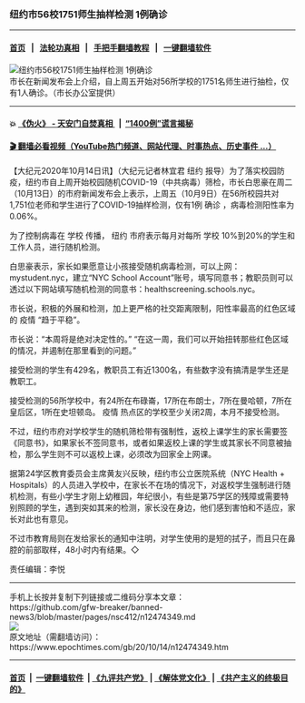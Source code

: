 ### 纽约市56校1751师生抽样检测  1例确诊
------------------------

#### [首页](https://github.com/gfw-breaker/banned-news3/blob/master/README.md) &nbsp;&nbsp;|&nbsp;&nbsp; [法轮功真相](https://github.com/begood0513/basic/blob/master/README.md)  &nbsp;&nbsp;|&nbsp;&nbsp; [手把手翻墙教程](https://github.com/gfw-breaker/guides/wiki)  &nbsp;&nbsp;|&nbsp;&nbsp; [一键翻墙软件](https://github.com/gfw-breaker/nogfw/blob/master/README.md)  



<div><img alt="纽约市56校1751师生抽样检测  1例确诊" class="attachment-djy_600_400 size-djy_600_400 wp-post-image" src="https://i.epochtimes.com/assets/uploads/2020/10/3782ed2bfd857aa1d29bb59cbb828f6e-600x400.jpg"/>
<div class="caption">
 市长在新闻发布会上介绍，自上周五开始对56所学校的1751名师生进行抽检，仅有1人确诊。（市长办公室提供）
</div></div><hr/>

#### 💥 [《伪火》 - 天安门自焚真相 ](http://158.247.195.190:10000/videos/blog/weihuo.html)&nbsp; |&nbsp; [“1400例”谎言揭秘  ](http://158.247.195.190:10000/videos/blog/jiexi1400.html)

#### [ 🎬  翻墙必看视频（YouTube热门频道、网站代理、时事热点、历史事件 ...）](https://github.com/gfw-breaker/links/blob/master/banned.md)

<div><p>
 【大纪元2020年10月14日讯】（大纪元记者林宜君
 <ok href="https://www.epochtimes.com/gb/tag/%E7%BA%BD%E7%BA%A6.html">
  纽约
 </ok>
 报导）为了落实校园防疫，纽约市自上周开始校园随机COVID-19（中共病毒）筛检，市长白思豪在周二（10月13日）的市府新闻发布会上表示，上周五（10月9日）在56所校园共对1,751位老师和学生进行了COVID-19抽样检测，仅有1例
 <ok href="https://www.epochtimes.com/gb/tag/%E7%A1%AE%E8%AF%8A.html">
  确诊
 </ok>
 ，病毒检测阳性率为0.06%。
</p>
<p>
 为了控制病毒在
 <ok href="https://www.epochtimes.com/gb/tag/%E5%AD%A6%E6%A0%A1.html">
  学校
 </ok>
 传播，
 <ok href="https://www.epochtimes.com/gb/tag/%E7%BA%BD%E7%BA%A6.html">
  纽约
 </ok>
 市府表示每月对每所
 <ok href="https://www.epochtimes.com/gb/tag/%E5%AD%A6%E6%A0%A1.html">
  学校
 </ok>
 10%到20%的学生和工作人员，进行随机检测。
</p>
<p>
 白思豪表示，家长如果愿意让小孩接受随机病毒检测，可以上网：mystudent.nyc，建立“NYC School Account”账号，填写同意书；教职员则可以透过以下网站填写随机检测的同意书：healthscreening.schools.nyc。
</p>
<p>
 市长说，积极的外展和检测，加上更严格的社交距离限制，阳性率最高的红色区域的
 <ok href="https://www.epochtimes.com/gb/tag/%E7%96%AB%E6%83%85.html">
  疫情
 </ok>
 “趋于平稳”。
</p>
<p>
 市长说：“本周将是绝对决定性的。” “在这一周，我们可以开始扭转那些红色区域的情况，并遏制在那里看到的问题。”
</p>
<p>
 接受检测的学生有429名，教职员工有近1300名，有些数字没有搞清是学生还是教职工。
</p>
<p>
 接受检测的56所学校中，有24所在布碌崙，17所在布朗士，7所在曼哈顿，7所在皇后区，1所在史坦顿岛。
 <ok href="https://www.epochtimes.com/gb/tag/%E7%96%AB%E6%83%85.html">
  疫情
 </ok>
 热点区的学校至少关闭2周，本月不接受检测。
</p>
<p>
 不过，纽约市府对学校学生的随机筛检带有强制性，返校上课学生的家长需要签《同意书》，如果家长不签同意书，或者如果返校上课的学生或其家长不同意被抽检，那么学生则不可以返校上课，必须改为回家全上网课。
</p>
<p>
 据第24学区教育委员会主席黄友兴反映，纽约市公立医院系统（NYC Health + Hospitals）的人员进入学校中，在家长不在场的情况下，对返校学生强制进行随机检测，有些小学生才刚上幼稚园，年纪很小，有些是第75学区的残障或需要特别照顾的学生，遇到突如其来的检测，家长没在身边，他们感到害怕和不适应，家长对此也有意见。
</p>
<p>
 不过市教育局则在发给家长的通知中注明，对学生使用的是短的拭子，而且只在鼻腔的前部取样，48小时内有结果。◇
</p>
<p>
 责任编辑：李悦
</p>
</div>
<hr/>
手机上长按并复制下列链接或二维码分享本文章：<br/>
https://github.com/gfw-breaker/banned-news3/blob/master/pages/nsc412/n12474349.md <br/>
<a href='https://github.com/gfw-breaker/banned-news3/blob/master/pages/nsc412/n12474349.md'><img src='https://github.com/gfw-breaker/banned-news3/blob/master/pages/nsc412/n12474349.md.png'/></a> <br/>
原文地址（需翻墙访问）：https://www.epochtimes.com/gb/20/10/14/n12474349.htm


------------------------
#### [首页](https://github.com/gfw-breaker/banned-news3/blob/master/README.md) &nbsp;|&nbsp; [一键翻墙软件](https://github.com/gfw-breaker/nogfw/blob/master/README.md) &nbsp;| [《九评共产党》](https://github.com/gfw-breaker/9ping.md/blob/master/README.md#九评之一评共产党是什么) | [《解体党文化》](https://github.com/gfw-breaker/jtdwh.md/blob/master/README.md) | [《共产主义的终极目的》](https://github.com/gfw-breaker/gczydzjmd.md/blob/master/README.md)


<img src='http://gfw-breaker.win/banned-news3/pages/nsc412/n12474349.md' width='0px' height='0px'/>